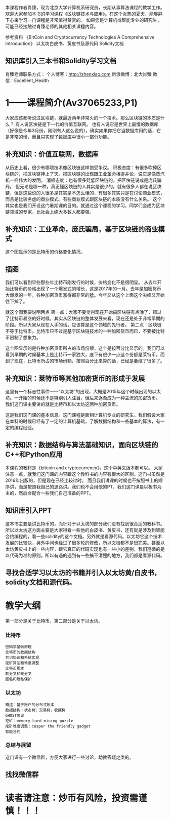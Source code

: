本课程作者肖臻，现为北京大学计算机系研究员，长期从事算法课程的教学工作。
欢迎大家参加本书的学习课程《区块链技术与应用》。在这个炎热的夏天，能够静下心来学习一门课程是非常值得赞赏的。
如果您是计算机或智能专业的研究生，可能已经接触过肖臻老师的其他相关课程内容。

参考资料
《BitCoin and Cryptocurrency Technologies A Comprehensive Introduction》
以太坊白皮书、黄皮书及源代码
Solidity文档
## 知识库引入三本书和Solidity学习文档

肖臻老师联系方式：
    个人博客：http://zhenxiao.com
    新浪微博：北大肖臻
    微信：Excellent_Health

# 1——课程简介(Av37065233,P1)

大家应该都听说过区块链，就最近两年非常火的一个技术。那么区块链的本质是什么？
有人说区块链是下一代的价值互联网。
也有人说它是世界上最慢的数据库（好像是今年3月份，刚刚有人这么说的）。确实如果你把它当数据库用的话，它是非常的慢，而且只实现了数据库中很小一部分功能。
## 补充知识：价值互联网，数据库

从历史上看，很少有哪项技术像区块链这样饱受争议。
积极态度：有很多吹捧区块链的，把区块链捧上了天。把区块链的出现跟工业革命相提并论，说它是像蒸汽机一样伟大的发明。
消极态度：也有很多贬低区块链的，把区块链说成是庞氏骗局。
但无论是哪一种，真正懂区块链的人其实是很少的。就有很多人都在说区块链，但是这些说的人很多是其实是不怎么懂的，有很多其实只是在讨论商业模式，而且是比较务虚的商业模式。有些商业模式跟区块链的本质没有什么关系。
这个其实也是我们开设这门暑期课的目的。就通过这个课程的学习，同学们会成为区块链领域的专家，比社会上绝大多数人都要强。
## 补充知识：工业革命，庞氏骗局，基于区块链的商业模式

这个图显示的是比特币的价格变化情况。
## 插图
我们可以看到早些那些年比特币刚发行的时候，价格变化不是很明显。
从去年开始比特币的价格出现了一个爆发式的增长，这是2017年的一月。去年是加密货币大爆发的一年，各种加密货币涨得都非常的猛。今年又从这个上面这个尖峰又开始往下掉了。

就这个图我要说明两点
第一点：大家不要觉得现在开始搞区块链有点晚了，错过了比特币暴涨的好时候。其实从区块链的整体发展来看，现在还是处于非常早期的阶段。所以大家从现在入手的话，应该算是这个领域的先行者。
第二点：区块链不等于比特币。比特币只不过是基于区块链技术的一种加密货币而已，不要被比特币限制了想象力。

这个图显示的是各种加密货币所占的市场份额，这个是按百分比显示的。我们可以看到早期的时候基本上是比特币一家独大，底下有很少一点这个份额是莱特币。而到了现在，比特币所占的市场份额，按照百分比来算的话，已经是萎缩了很多了。
## 补充知识：莱特币等其他加密货币的形成于发展

这里有一个标志性事件——“以太坊”的出现，大概是2015年这个时候出现的以太坊。一开始的时候还不是特别引人注目，但后来逐渐成为一种主流的加密货币。
我们这门课主要讲的就是比特币和以太坊这两种加密货币。

这是我们这门课的基本信息。这门课程是面相计算机专业的研究生。我们假设大家在本科的时候已经有了一定的计算机基础，了解数据结构和一些基本的算法，有一定的编程经验。
## 补充知识：数据结构与算法基础知识，面向区块链的C++和Python应用 

本课程的教材是《bitcoin and cryptocurrency》，这个中英文版本都可以。
大家注意一点，就我们这门课的内容跟这个教科书的内容有很大的区别。这门书虽然是2016年出版的，但是现在已经比较过时。
而且我们讲课的时候也不按照书上的顺序讲，而是按照我自己的思路讲。我们也不会用他的PT，我们这门课是以板书为主的，然后会配合一些我们自己准备的PPT。
## 知识库引入PPT

这本书主要是讲比特币的，而针对于以太坊的部分我们没有找到很合适的教科书。所以以太坊这方面主要是大家得看一些他的白皮书、黄皮书，还有就是涉及到智能合约编程的，看一些solidity的这个文档。另外就是看源代码。以太坊它这个技术发展的比较快，另外中间也经过了很多轮的修改，所以文档都不是很完美。甚至以太坊黄皮书上的一些内容，跟它真正的代码实现也有一些小的差别，我们遵循的是以代码为准的原则。所以有遇的遇到有一些搞不清楚的地方，我们都是看源代码。
## 寻找合适学习以太坊的书籍并引入以太坊黄/白皮书，solidity文档和源代码。

# 教学大纲
第一部分是关于比特币，第二部分是关于以太坊。
### 比特币
    密码学基础原理
    比特币的数据结构
    共识协议和系统实现
    挖矿算法和难度调整
    比特币脚本
    软分叉和硬分叉
    匿名和隐私保护
### 以太坊
    概述：基于账户的分布式账本
    数据结构：状态树，交易树，收据树
    GHOST协议
    挖矿：memory-hard mining puzzle
    挖矿难度调整：casper the friendly gadget
    智能合约
### 总结与展望

这门课有一个微信群，方便大家进行一些讨论，助教答疑之类的。
## 找找微信群

# 读者请注意：炒币有风险，投资需谨慎！！！